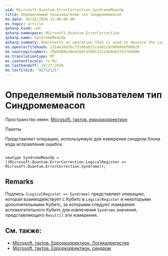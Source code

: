```yaml
---
uid: Microsoft.Quantum.ErrorCorrection.SyndromeMeasOp
title: Определяемый пользователем тип Синдромемеасоп
ms.date: 10/26/2020 12:00:00 AM
ms.topic: article
qsharp.kind: udt
qsharp.namespace: Microsoft.Quantum.ErrorCorrection
qsharp.name: SyndromeMeasOp
qsharp.summary: Represents an operation that is used to measure the syndrome of an error-correcting code block.
ms.openlocfilehash: 1314e16d26c7310bab21caa91cb398d4b6f09b29
ms.sourcegitcommit: 29e0d88a30e4166fa580132124b0eb57e1f0e986
ms.translationtype: MT
ms.contentlocale: ru-RU
ms.lasthandoff: 10/27/2020
ms.locfileid: "92712121"
---
```

# <a name="syndromemeasop-user-defined-type"></a>Определяемый пользователем тип Синдромемеасоп

Пространство имен: [Microsoft. тактов. ерроркорректион](xref:Microsoft.Quantum.ErrorCorrection)

Пакеты [](https://nuget.org/packages/)


Представляет операцию, используемую для измерения синдром блока кода исправления ошибок.

```qsharp

newtype SyndromeMeasOp = ((Microsoft.Quantum.ErrorCorrection.LogicalRegister => Microsoft.Quantum.ErrorCorrection.Syndrome));
```



## <a name="remarks"></a>Remarks

Подпись `(LogicalRegister => Syndrome)` представляет операцию, которая взаимодействует с Кубитс в `LogicalRegister` и некоторыми дополнительными Кубитс, за которыми следуют измерения вспомогательного Кубитс для извлечения `Syndrome` значения, представляющего `Result[]` эти измерения.

## <a name="see-also"></a>См. также:

- [Microsoft. тактов. Ерроркорректион. Логикалрегистер](xref:Microsoft.Quantum.ErrorCorrection.LogicalRegister)
- [Microsoft. тактов. Ерроркорректион. синдром](xref:Microsoft.Quantum.ErrorCorrection.Syndrome)